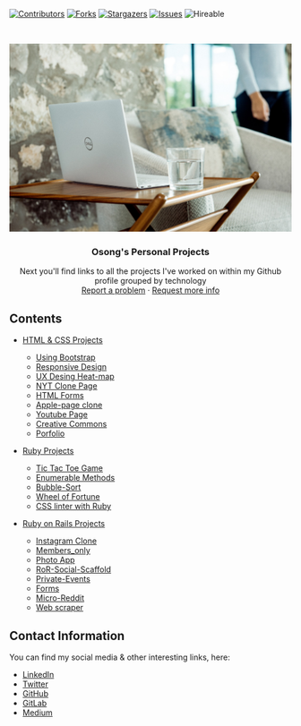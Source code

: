 [![Contributors][contributors-shield]][contributors-url]
[![Forks][forks-shield]][forks-url]
[![Stargazers][stars-shield]][stars-url]
[![Issues][issues-shield]][issues-url]
![Hireable](https://cdn.rawgit.com/hiendv/hireable/master/styles/default/yes.svg)

<br />
<p align="center">
  <a href="https://github.com/OA7/Personal-Projects">
    <img src="screen.jpg" alt="Logo">
  </a>

  <h3 align="center">Osong's Personal Projects</h3>

  <p align="center">
    Next you'll find links to all the projects I've worked on within my Github profile grouped by technology
    <br />
    <a href="https://github.com/OA7/Personal-Projects/issues">Report a problem</a>
    ·
    <a href="https://github.com/OA7/Personal-Projects/issues">Request more info</a>
  </p>
</p>


## Contents
* [HTML & CSS Projects](#)
  * [Using Bootstrap](https://github.com/OA7/Newsweek-clone)
  * [Responsive Design](https://github.com/frankopkusianwar/Responsive-Design)
  * [UX Desing Heat-map](https://github.com/OA7/Design-Teardown)
  * [NYT Clone Page](https://github.com/OA7/Kikiolla-and-Osong)
  * [HTML Forms](https://github.com/OA7/Osong-and-Samuel-Html-Form-page)
  * [Apple-page clone](https://github.com/OA7/Apple-WebPage-clone)
  * [Youtube Page](https://github.com/OA7/Samuel---Osong-Youtube-Clone-project)
  * [Creative Commons](https://github.com/OA7/Creative-Commons-Page)
  * [Porfolio]()
  
  
* [Ruby Projects](#)
  * [Tic Tac Toe Game](https://github.com/Temmarie/Tic-Tac-Toe)
  * [Enumerable Methods](https://github.com/OA7/Enumerables)
  * [Bubble-Sort](https://github.com/OA7/Bubble_Sort)
  * [Wheel of Fortune](https://gitlab.com/Osong/wheel-of-fortune)
  * [CSS linter with Ruby](https://github.com/OA7/Ruby-Capstone-Project)
  
  
* [Ruby on Rails Projects](#)
  * [Instagram Clone](https://github.com/OA7/IG-clone)
  * [Members_only](https://github.com/OA7/Sam-Osong-Members-only)
  * [Photo App](https://github.com/OA7/Photo-App)
  * [RoR-Social-Scaffold](https://github.com/OA7/ror-social-scaffold)
  * [Private-Events](https://github.com/Samitti/private-events)
  * [Forms](https://github.com/Samitti/FORMS)
  * [Micro-Reddit](https://github.com/OA7/Micro-Reddit)
  * [Web scraper](https://gitlab.com/Osong/web_scraper-using-kimurai)


## Contact Information

You can find my social media & other interesting links, here:

* [LinkedIn](https://www.linkedin.com/in/osong-agberndifor/)
* [Twitter](https://twitter.com/Osong17)
* [GitHub](https://github.com/OA7)
* [GitLab](https://gitlab.com/Osong)
* [Medium](https://medium.com/@agberndifor7)

[contributors-shield]: https://img.shields.io/github/contributors/OA7/Personal-Projects.svg?style=flat-square
[contributors-url]: https://github.com/OA7/Personal-Projects/graphs/contributors
[forks-shield]: https://img.shields.io/github/forks/OA7/Personal-Projects.svg?style=flat-square
[forks-url]: https://github.com/OA7/Personal-Projects/network/members
[stars-shield]: https://img.shields.io/github/stars/OA7/Personal-Projects.svg?style=flat-square
[stars-url]: https://github.com/OA7/Personal-Projects/stargazers
[issues-shield]: https://img.shields.io/github/issues/OA7/Personal-Projects.svg?style=flat-square
[issues-url]: https://github.com/OA7/Personal-Projects
